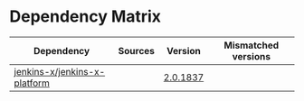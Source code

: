 # Dependency Matrix

Dependency | Sources | Version | Mismatched versions
---------- | ------- | ------- | -------------------
[jenkins-x/jenkins-x-platform](https://github.com/jenkins-x/jenkins-x-platform) |  | [2.0.1837](https://github.com/jenkins-x/jenkins-x-platform/releases/tag/v2.0.1837) | 
